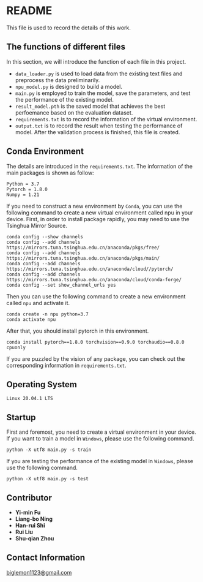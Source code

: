 # README
This file is used to record the details of this work.

## The functions of different files
In this section, we will introduce the function of each file in this project. 
- ```data_loader.py``` is used to load data from the existing text files and preprocess the data preliminarily.
- ```npu_model.py``` is designed to build a model.
- ```main.py``` is employed to train the model, save the parameters, and test the performance of the existing model.
- ```result_model.pth``` is the saved model that achieves the best perfoemance based on the evaluation dataset.
- ```requirements.txt``` is to record the information of the virtual environment.
- ```output.txt``` is to record the result when testing the performance of model. After the validation process is finished, this file is created.

## Conda Environment
The details are introduced in the ```requirements.txt```. The information of the main packages is shown as follow:
```
Python = 3.7
Pytorch = 1.8.0
Numpy = 1.21
```
If you need to construct a new environment by ```Conda```, you can use the following command to create a new virtual environment called npu in your device. 
First, in order to install package rapidly, you may need to use the Tsinghua Mirror Source.
```
conda config --show channels
conda config --add channels https://mirrors.tuna.tsinghua.edu.cn/anaconda/pkgs/free/
conda config --add channels https://mirrors.tuna.tsinghua.edu.cn/anaconda/pkgs/main/
conda config --add channels https://mirrors.tuna.tsinghua.edu.cn/anaconda/cloud//pytorch/
conda config --add channels https://mirrors.tuna.tsinghua.edu.cn/anaconda/cloud/conda-forge/
conda config --set show_channel_urls yes
```
Then you can use the following command to create a new environment called ```npu``` and activate it.
```
conda create -n npu python=3.7 
conda activate npu
```
After that, you should install pytorch in this environment.
```
conda install pytorch==1.8.0 torchvision==0.9.0 torchaudio==0.8.0 cpuonly 
```
If you are puzzled by the vision of any package, you can check out the corresponding information in ```requirements.txt```.

## Operating System
```
Linux 20.04.1 LTS
```
## Startup
First and foremost, you need to create a virtual environment in your device. 
If you want to train a model in ```Windows```, please use the following command.
```
python -X utf8 main.py -s train
```
If you are testing the performance of the existing model in ```Windows```, please use the following command.
```
python -X utf8 main.py -s test
```
## Contributor
- **Yi-min Fu**
- **Liang-bo Ning**
- **Han-rui Shi**
- **Rui Liu**
- **Shu-qian Zhou**

## Contact Information
biglemon1123@gmail.com
